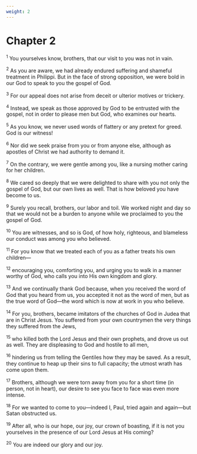 ```yaml
---
weight: 2
---
```


# Chapter 2

<sup>1</sup> You yourselves know, brothers, that our visit to you was not in vain. 

<sup>2</sup> As you are aware, we had already endured suffering and shameful treatment in Philippi. But in the face of strong opposition, we were bold in our God to speak to you the gospel of God. 

<sup>3</sup> For our appeal does not arise from deceit or ulterior motives or trickery. 

<sup>4</sup> Instead, we speak as those approved by God to be entrusted with the gospel, not in order to please men but God, who examines our hearts. 

<sup>5</sup> As you know, we never used words of flattery or any pretext for greed. God is our witness! 

<sup>6</sup> Nor did we seek praise from you or from anyone else, although as apostles of Christ we had authority to demand it. 

<sup>7</sup> On the contrary, we were gentle among you, like a nursing mother caring for her children. 

<sup>8</sup> We cared so deeply that we were delighted to share with you not only the gospel of God, but our own lives as well. That is how beloved you have become to us. 

<sup>9</sup> Surely you recall, brothers, our labor and toil. We worked night and day so that we would not be a burden to anyone while we proclaimed to you the gospel of God. 

<sup>10</sup> You are witnesses, and so is God, of how holy, righteous, and blameless our conduct was among you who believed. 

<sup>11</sup> For you know that we treated each of you as a father treats his own children— 

<sup>12</sup> encouraging you, comforting you, and urging you to walk in a manner worthy of God, who calls you into His own kingdom and glory. 

<sup>13</sup> And we continually thank God because, when you received the word of God that you heard from us, you accepted it not as the word of men, but as the true word of God—the word which is now at work in you who believe. 

<sup>14</sup> For you, brothers, became imitators of the churches of God in Judea that are in Christ Jesus. You suffered from your own countrymen the very things they suffered from the Jews, 

<sup>15</sup> who killed both the Lord Jesus and their own prophets, and drove us out as well. They are displeasing to God and hostile to all men, 

<sup>16</sup> hindering us from telling the Gentiles how they may be saved. As a result, they continue to heap up their sins to full capacity; the utmost wrath has come upon them. 

<sup>17</sup> Brothers, although we were torn away from you for a short time (in person, not in heart), our desire to see you face to face was even more intense. 

<sup>18</sup> For we wanted to come to you—indeed I, Paul, tried again and again—but Satan obstructed us. 

<sup>19</sup> After all, who is our hope, our joy, our crown of boasting, if it is not you yourselves in the presence of our Lord Jesus at His coming? 

<sup>20</sup> You are indeed our glory and our joy. 


